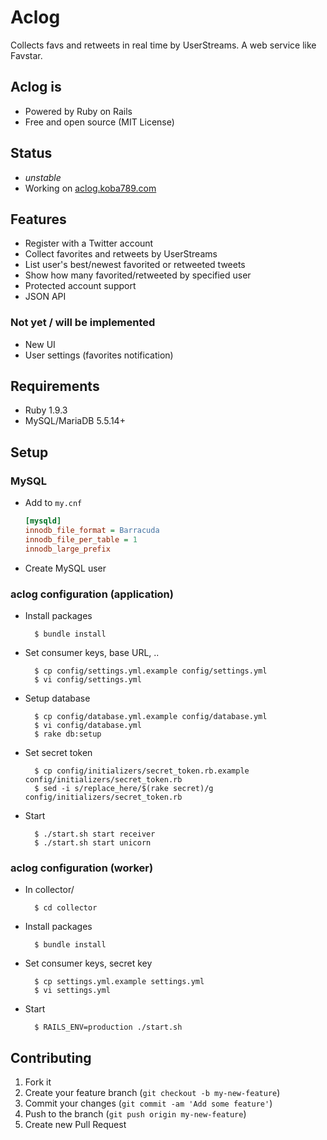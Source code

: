 # Aclog
Collects favs and retweets in real time by UserStreams.
A web service like Favstar.

## Aclog is
* Powered by Ruby on Rails
* Free and open source (MIT License)

## Status
* *unstable*
* Working on [aclog.koba789.com](http://aclog.koba789.com)

## Features
* Register with a Twitter account
* Collect favorites and retweets by UserStreams
* List user's best/newest favorited or retweeted tweets
* Show how many favorited/retweeted by specified user
* Protected account support
* JSON API

### Not yet / will be implemented
* New UI
* User settings (favorites notification)

## Requirements
* Ruby 1.9.3
* MySQL/MariaDB 5.5.14+

## Setup
### MySQL
* Add to `my.cnf`

    ```ini
    [mysqld]
    innodb_file_format = Barracuda
    innodb_file_per_table = 1
    innodb_large_prefix
    ```

* Create MySQL user

### aclog configuration (application)
* Install packages

        $ bundle install

* Set consumer keys, base URL, ..

        $ cp config/settings.yml.example config/settings.yml
        $ vi config/settings.yml

* Setup database

        $ cp config/database.yml.example config/database.yml
        $ vi config/database.yml
        $ rake db:setup

* Set secret token

        $ cp config/initializers/secret_token.rb.example config/initializers/secret_token.rb
        $ sed -i s/replace_here/$(rake secret)/g config/initializers/secret_token.rb

* Start

        $ ./start.sh start receiver
        $ ./start.sh start unicorn

### aclog configuration (worker)
* In collector/

        $ cd collector

* Install packages

        $ bundle install

* Set consumer keys, secret key

        $ cp settings.yml.example settings.yml
        $ vi settings.yml

* Start

        $ RAILS_ENV=production ./start.sh


## Contributing
1. Fork it
2. Create your feature branch (`git checkout -b my-new-feature`)
3. Commit your changes (`git commit -am 'Add some feature'`)
4. Push to the branch (`git push origin my-new-feature`)
5. Create new Pull Request

